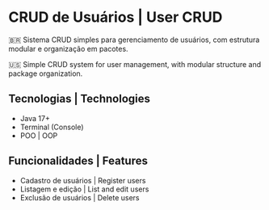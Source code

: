 # CRUD de Usuários | User CRUD

🇧🇷 Sistema CRUD simples para gerenciamento de usuários, com estrutura modular e organização em pacotes.

🇺🇸 Simple CRUD system for user management, with modular structure and package organization.

## Tecnologias | Technologies
- Java 17+
- Terminal (Console)
- POO | OOP

## Funcionalidades | Features
- Cadastro de usuários | Register users  
- Listagem e edição | List and edit users  
- Exclusão de usuários | Delete users

